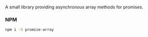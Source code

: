 A small library providing asynchronous array methods for promises.

### NPM
```bash
npm i -S promise-array
```

